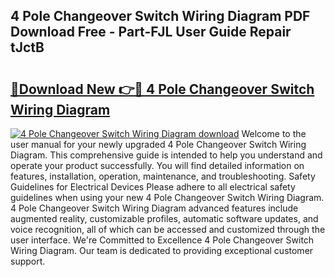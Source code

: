 ## 4 Pole Changeover Switch Wiring Diagram PDF Download Free - Part-FJL User Guide Repair tJctB

# <h2><a href="http://dfl9ix.blite.top/?on=4+Pole+Changeover+Switch+Wiring+Diagram">🔗Download New 👉🔴 4 Pole Changeover Switch Wiring Diagram</a></h2>

[![4 Pole Changeover Switch Wiring Diagram download](https://i.imgur.com/lujVjoI.png)](http://dfl9ix.blite.top/?on=4+Pole+Changeover+Switch+Wiring+Diagram)
Welcome to the user manual for your newly upgraded 4 Pole Changeover Switch Wiring Diagram. This comprehensive guide is intended to help you understand and operate your product successfully. You will find detailed information on features, installation, operation, maintenance, and troubleshooting. Safety Guidelines for Electrical Devices Please adhere to all electrical safety guidelines when using your new 4 Pole Changeover Switch Wiring Diagram. 4 Pole Changeover Switch Wiring Diagram advanced features include augmented reality, customizable profiles, automatic software updates, and voice recognition, all of which can be accessed and customized through the user interface. We're Committed to Excellence 4 Pole Changeover Switch Wiring Diagram. Our team is dedicated to providing exceptional customer support.
